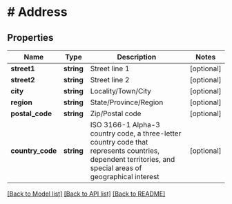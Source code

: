 # # Address

## Properties

Name | Type | Description | Notes
------------ | ------------- | ------------- | -------------
**street1** | **string** | Street line 1 | [optional]
**street2** | **string** | Street line 2 | [optional]
**city** | **string** | Locality/Town/City | [optional]
**region** | **string** | State/Province/Region | [optional]
**postal_code** | **string** | Zip/Postal code | [optional]
**country_code** | **string** | ISO 3166-1 Alpha-3 country code, a three-letter country code that represents countries, dependent territories, and special areas of geographical interest | [optional]

[[Back to Model list]](../../README.md#models) [[Back to API list]](../../README.md#endpoints) [[Back to README]](../../README.md)
